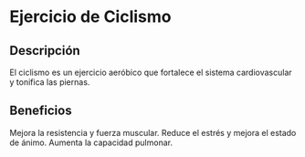 # Ejercicio de Ciclismo

## Descripción
El ciclismo es un ejercicio aeróbico que fortalece el sistema cardiovascular y tonifica las piernas.

## Beneficios
Mejora la resistencia y fuerza muscular.
Reduce el estrés y mejora el estado de ánimo.
Aumenta la capacidad pulmonar.